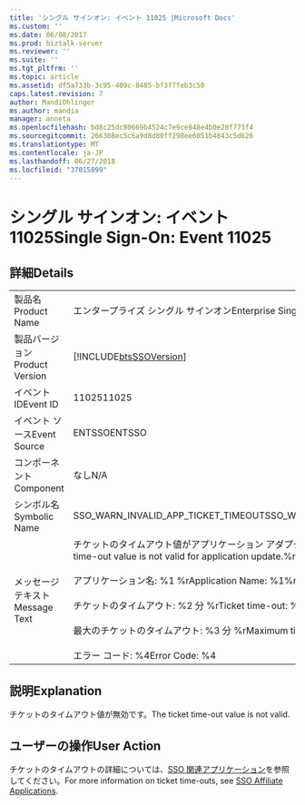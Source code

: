 ```yaml
---
title: 'シングル サインオン: イベント 11025 |Microsoft Docs'
ms.custom: ''
ms.date: 06/08/2017
ms.prod: biztalk-server
ms.reviewer: ''
ms.suite: ''
ms.tgt_pltfrm: ''
ms.topic: article
ms.assetid: df5a733b-3c95-409c-8485-bf3f7feb3c50
caps.latest.revision: 7
author: MandiOhlinger
ms.author: mandia
manager: anneta
ms.openlocfilehash: bd8c25dc80669b4524c7e9ce848e4b0e28f773f4
ms.sourcegitcommit: 266308ec5c6a9d8d80ff298ee6051b4843c5d626
ms.translationtype: MT
ms.contentlocale: ja-JP
ms.lasthandoff: 06/27/2018
ms.locfileid: "37015899"
---
```

# <a name="single-sign-on-event-11025"></a><span data-ttu-id="84d5b-102">シングル サインオン: イベント 11025</span><span class="sxs-lookup"><span data-stu-id="84d5b-102">Single Sign-On: Event 11025</span></span>
## <a name="details"></a><span data-ttu-id="84d5b-103">詳細</span><span class="sxs-lookup"><span data-stu-id="84d5b-103">Details</span></span>  
  
|                 |                                                                                                                                                                                                                            |
|-----------------|----------------------------------------------------------------------------------------------------------------------------------------------------------------------------------------------------------------------------|
|  <span data-ttu-id="84d5b-104">製品名</span><span class="sxs-lookup"><span data-stu-id="84d5b-104">Product Name</span></span>   |                                                                                                 <span data-ttu-id="84d5b-105">エンタープライズ シングル サインオン</span><span class="sxs-lookup"><span data-stu-id="84d5b-105">Enterprise Single Sign-On</span></span>                                                                                                  |
| <span data-ttu-id="84d5b-106">製品バージョン</span><span class="sxs-lookup"><span data-stu-id="84d5b-106">Product Version</span></span> |                                                                                 [!INCLUDE[btsSSOVersion](../includes/btsssoversion-md.md)]                                                                                 |
|    <span data-ttu-id="84d5b-107">イベント ID</span><span class="sxs-lookup"><span data-stu-id="84d5b-107">Event ID</span></span>     |                                                                                                           <span data-ttu-id="84d5b-108">11025</span><span class="sxs-lookup"><span data-stu-id="84d5b-108">11025</span></span>                                                                                                            |
|  <span data-ttu-id="84d5b-109">イベント ソース</span><span class="sxs-lookup"><span data-stu-id="84d5b-109">Event Source</span></span>   |                                                                                                           <span data-ttu-id="84d5b-110">ENTSSO</span><span class="sxs-lookup"><span data-stu-id="84d5b-110">ENTSSO</span></span>                                                                                                           |
|    <span data-ttu-id="84d5b-111">コンポーネント</span><span class="sxs-lookup"><span data-stu-id="84d5b-111">Component</span></span>    |                                                                                                            <span data-ttu-id="84d5b-112">なし</span><span class="sxs-lookup"><span data-stu-id="84d5b-112">N/A</span></span>                                                                                                             |
|  <span data-ttu-id="84d5b-113">シンボル名</span><span class="sxs-lookup"><span data-stu-id="84d5b-113">Symbolic Name</span></span>  |                                                                                            <span data-ttu-id="84d5b-114">SSO_WARN_INVALID_APP_TICKET_TIMEOUT</span><span class="sxs-lookup"><span data-stu-id="84d5b-114">SSO_WARN_INVALID_APP_TICKET_TIMEOUT</span></span>                                                                                             |
|  <span data-ttu-id="84d5b-115">メッセージ テキスト</span><span class="sxs-lookup"><span data-stu-id="84d5b-115">Message Text</span></span>   | <span data-ttu-id="84d5b-116">チケットのタイムアウト値がアプリケーション アダプターに対して無効です。%r</span><span class="sxs-lookup"><span data-stu-id="84d5b-116">The ticket time-out value is not valid for application update.%r</span></span><br /><br /> <span data-ttu-id="84d5b-117">アプリケーション名: %1 %r</span><span class="sxs-lookup"><span data-stu-id="84d5b-117">Application Name: %1%r</span></span><br /><br /> <span data-ttu-id="84d5b-118">チケットのタイムアウト: %2 分 %r</span><span class="sxs-lookup"><span data-stu-id="84d5b-118">Ticket time-out: %2 minutes%r</span></span><br /><br /> <span data-ttu-id="84d5b-119">最大のチケットのタイムアウト: %3 分 %r</span><span class="sxs-lookup"><span data-stu-id="84d5b-119">Maximum ticket time-out: %3 minutes%r</span></span><br /><br /> <span data-ttu-id="84d5b-120">エラー コード: %4</span><span class="sxs-lookup"><span data-stu-id="84d5b-120">Error Code: %4</span></span> |
  
## <a name="explanation"></a><span data-ttu-id="84d5b-121">説明</span><span class="sxs-lookup"><span data-stu-id="84d5b-121">Explanation</span></span>  
 <span data-ttu-id="84d5b-122">チケットのタイムアウト値が無効です。</span><span class="sxs-lookup"><span data-stu-id="84d5b-122">The ticket time-out value is not valid.</span></span>  
  
## <a name="user-action"></a><span data-ttu-id="84d5b-123">ユーザーの操作</span><span class="sxs-lookup"><span data-stu-id="84d5b-123">User Action</span></span>  
 <span data-ttu-id="84d5b-124">チケットのタイムアウトの詳細については、[SSO 関連アプリケーション](../core/sso-affiliate-applications.md)を参照してください。</span><span class="sxs-lookup"><span data-stu-id="84d5b-124">For more information on ticket time-outs, see [SSO Affiliate Applications](../core/sso-affiliate-applications.md).</span></span>